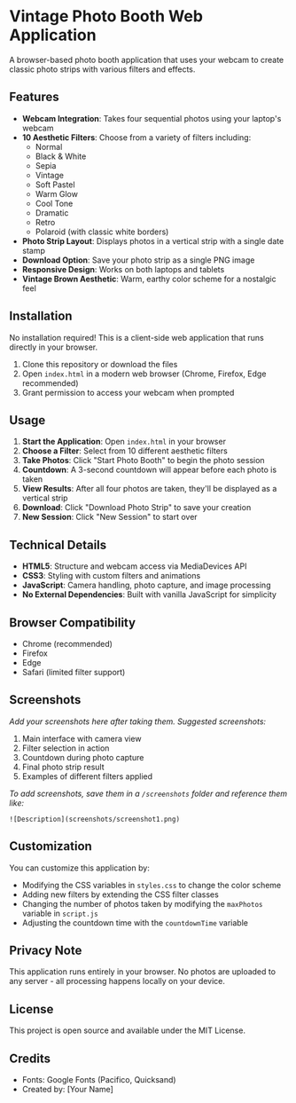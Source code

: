 # Vintage Photo Booth Web Application

A browser-based photo booth application that uses your webcam to create classic photo strips with various filters and effects.

## Features

- **Webcam Integration**: Takes four sequential photos using your laptop's webcam
- **10 Aesthetic Filters**: Choose from a variety of filters including:
  - Normal
  - Black & White
  - Sepia
  - Vintage
  - Soft Pastel
  - Warm Glow
  - Cool Tone
  - Dramatic
  - Retro
  - Polaroid (with classic white borders)
- **Photo Strip Layout**: Displays photos in a vertical strip with a single date stamp
- **Download Option**: Save your photo strip as a single PNG image
- **Responsive Design**: Works on both laptops and tablets
- **Vintage Brown Aesthetic**: Warm, earthy color scheme for a nostalgic feel

## Installation

No installation required! This is a client-side web application that runs directly in your browser.

1. Clone this repository or download the files
2. Open `index.html` in a modern web browser (Chrome, Firefox, Edge recommended)
3. Grant permission to access your webcam when prompted

## Usage

1. **Start the Application**: Open `index.html` in your browser
2. **Choose a Filter**: Select from 10 different aesthetic filters
3. **Take Photos**: Click "Start Photo Booth" to begin the photo session
4. **Countdown**: A 3-second countdown will appear before each photo is taken
5. **View Results**: After all four photos are taken, they'll be displayed as a vertical strip
6. **Download**: Click "Download Photo Strip" to save your creation
7. **New Session**: Click "New Session" to start over

## Technical Details

- **HTML5**: Structure and webcam access via MediaDevices API
- **CSS3**: Styling with custom filters and animations
- **JavaScript**: Camera handling, photo capture, and image processing
- **No External Dependencies**: Built with vanilla JavaScript for simplicity

## Browser Compatibility

- Chrome (recommended)
- Firefox
- Edge
- Safari (limited filter support)

## Screenshots

*Add your screenshots here after taking them. Suggested screenshots:*

1. Main interface with camera view
2. Filter selection in action
3. Countdown during photo capture
4. Final photo strip result
5. Examples of different filters applied

*To add screenshots, save them in a `/screenshots` folder and reference them like:*

```
![Description](screenshots/screenshot1.png)
```

## Customization

You can customize this application by:

- Modifying the CSS variables in `styles.css` to change the color scheme
- Adding new filters by extending the CSS filter classes
- Changing the number of photos taken by modifying the `maxPhotos` variable in `script.js`
- Adjusting the countdown time with the `countdownTime` variable

## Privacy Note

This application runs entirely in your browser. No photos are uploaded to any server - all processing happens locally on your device.

## License

This project is open source and available under the MIT License.

## Credits

- Fonts: Google Fonts (Pacifico, Quicksand)
- Created by: [Your Name]
